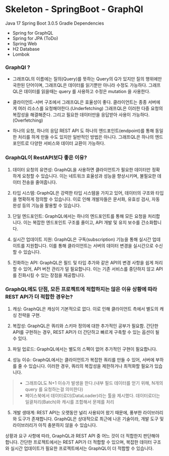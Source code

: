 # Skeleton - SpringBoot - GraphQl
Java 17
Spring Boot 3.0.5
Gradle
Dependencies
* Spring for GraphQL
* Spring for JPA (ToDo)
* Spring Web
* H2 Database
* Lombok

### GraphQl ?

* 그래프QL의 이름에는 질의(Query)를 뜻하는 Query의 Q가 있지만 질의 행위에만 국한된 단어이며, 그래프QL은 데이터를 읽기뿐만 아니라 수정도 가능하다.
그래프QL은 데이터를 읽을때는 query 를 사용하고 수정은 mutation 을 사용한다.

* 클라이언트-서버 구조에서 그래프QL은 효율성이 좋다. 클라이언트는 종종 서버에게 여러 리소스를 요청해야한다.(Underfetching)
그래프QL은 이러한 다중 요청의 복잡성을 해결해준다.
그리고 필요한 데이터만을 응답받아 사용이 가능하다.(Overfetching)

* 하나의 요청, 하나의 응답
REST API 도 하나의 엔드포인트(endpoint)를 통해 동일한 처리를 하게 만들 수도 있지만 일반적인 방법은 아니다.
그래프QL은 하나의 엔드포인트로 다양한 서비스와 데이터 교환이 가능하다.

### GraphQL이 RestAPI보다 좋은 이유? 
1. 데이터 요청의 유연성: GraphQL을 사용하면 클라이언트가 필요한 데이터만 정확하게 요청할 수 있습니다. 이는 네트워크 효율성과 성능을 향상시키며, 불필요한 데이터 전송을 줄여줍니다.

2. 타입 시스템: GraphQL은 강력한 타입 시스템을 가지고 있어, 데이터의 구조와 타입을 명확하게 정의할 수 있습니다. 이로 인해 개발자들은 문서화, 유효성 검사, 자동완성 등의 기능을 활용할 수 있습니다.

3. 단일 엔드포인트: GraphQL에서는 하나의 엔드포인트를 통해 모든 요청을 처리합니다. 이는 복잡한 엔드포인트 구조를 줄이고, API 개발 및 유지 보수를 간소화합니다.

4. 실시간 업데이트 지원: GraphQL은 구독(subscription) 기능을 통해 실시간 업데이트를 지원합니다. 이를 통해 클라이언트는 서버의 데이터 변경을 실시간으로 수신할 수 있습니다.

5. 진화하는 API: GraphQL은 필드 및 타입 추가와 같은 API의 변경 사항을 쉽게 처리할 수 있어, API 버전 관리가 덜 필요합니다. 이는 기존 서비스를 중단하지 않고 API를 진화시킬 수 있는 장점을 제공합니다.


### GraphQL에도 단점, 모든 프로젝트에 적합하지는 않은 이유 상황에 따라 REST API가 더 적합한 경우는?

1. 캐싱: GraphQL은 캐싱이 기본적으로 없다. 이로 인해 클라이언트 측에서 별도의 캐싱 전략을 구현.

2. 복잡성: GraphQL은 쿼리와 스키마 정의에 대한 추가적인 공부가 필요함. 간단한 API를 구현하는 경우, REST API가 더 간단하고 빠르게 구축할 수 있는 옵션이 될 수 있다.

3. 파일 업로드: GraphQL에서는 별도의 스펙이 없어 추가적인 구현이 필요합니다.

4. 성능 이슈: GraphQL에서는 클라이언트가 복잡한 쿼리를 만들 수 있어, 서버에 부하를 줄 수 있습니다. 이러한 경우, 쿼리의 복잡성을 제한하거나 최적화할 필요가 있습니다.
> * 그래프QL도 N+1 이슈가 발생을 한다.(내부 필드 데이터를 얻기 위해, N개의 query 를 요청하는걸 의미한다) 
> * 페이스북에서 데이터로더(DataLoader)라는 툴을 제시했다. 데이터로더는 일괄처리(Batch)와 캐시를 조합해서 문제를 처리

5. 개발 생태계: REST API는 오랫동안 널리 사용되어 왔기 때문에, 풍부한 라이브러리와 도구가 존재합니다. GraphQL은 상대적으로 최근에 나온 기술이라, 개발 도구 및 라이브러리가 아직 충분하지 않을 수 있습니다.

상황과 요구 사항에 따라, GraphQL과 REST API 중 어느 것이 더 적합한지 판단해야 합니다. 간단한 프로젝트에서는 REST API가 더 적합할 수 있으며, 복잡한 데이터 구조와 실시간 업데이트가 필요한 프로젝트에서는 GraphQL이 더 적합할 수 있습니다.